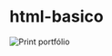 ﻿# html-basico


![Print portfólio](https://user-images.githubusercontent.com/53550486/192025327-d039c5ac-cecb-4ca2-965c-103b4628ec35.jpg)
